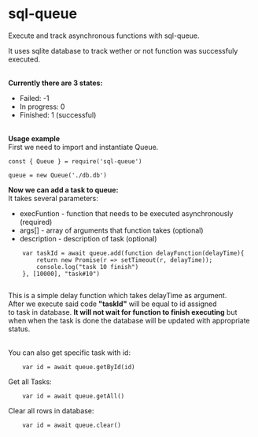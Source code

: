 # sql-queue

Execute and track asynchronous functions with sql-queue.

It uses sqlite database to track wether or not function was successfuly executed.

\
<b>Currently there are 3 states:</b>
- Failed: -1
- In progress: 0
- Finished: 1 (successful)

\
<b>Usage example</b>\
First we need to import and instantiate Queue.
```
const { Queue } = require('sql-queue')

queue = new Queue('./db.db')
```
<b>Now we can add a task to queue:</b>\
It takes several parameters:
- execFuntion - function that needs to be executed asynchronously (required)
- args[] - array of arguments that function takes (optional)
- description - description of task (optional)

```
    var taskId = await queue.add(function delayFunction(delayTime){
        return new Promise(r => setTimeout(r, delayTime));
        console.log("task 10 finish")
    }, [10000], "task#10")
    
```
This is a simple delay function which takes delayTime as argument.\
After we execute said code <b>"taskId"</b> will be equal to id assigned <br>
to task in database. <b>It will not wait for function to finish executing</b> but <br>
when when the task is done the database will be updated with appropriate status. <br>


\
You can also get specific task with id:
```
    var id = await queue.getById(id)
```
Get all Tasks:
```
    var id = await queue.getAll()
```
Clear all rows in database:
```
    var id = await queue.clear()
```
